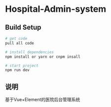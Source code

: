 # Hospital-Admin-system

## Build Setup

``` bash
# get code
pull all code

# install dependencies
npm install or yarn or cnpm insall

# start project
npm run dev
```

## 说明
基于Vue+Element的医院后台管理系统
